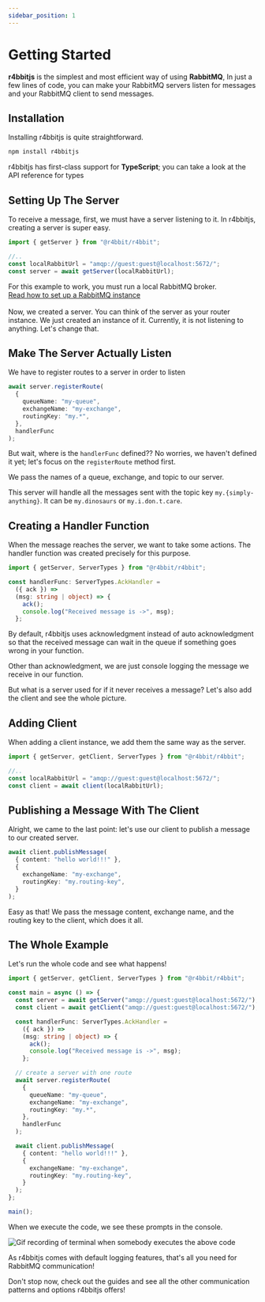 ```yaml
---
sidebar_position: 1
---
```


# Getting Started

**r4bbitjs** is the simplest and most efficient way of using **RabbitMQ**, In just a few lines of code, you can make your RabbitMQ servers listen for messages and your RabbitMQ client to send messages.

## Installation

Installing r4bbitjs is quite straightforward.

```bash
npm install r4bbitjs
```

<div class="alert alert--info" role="alert">
  r4bbitjs has first-class support for <strong>TypeScript</strong>; you can take a look at the API reference for types
</div>

## Setting Up The Server

To receive a message, first, we must have a server listening to it. In r4bbitjs, creating a server is super easy.

```ts
import { getServer } from "@r4bbit/r4bbit";

//..
const localRabbitUrl = "amqp://guest:guest@localhost:5672/";
const server = await getServer(localRabbitUrl);
```

<div class="alert alert--warning" role="alert">
  For this example to work, you must run a local RabbitMQ broker.
  <br />
  <a href="https://www.rabbitmq.com/download.html">Read how to set up a RabbitMQ instance</a>
</div>
<br />
Now, we created a server. You can think of the server as your router instance. We just created an instance of it.
Currently, it is not listening to anything. Let's change that.

## Make The Server Actually Listen

We have to register routes to a server in order to listen

```ts
await server.registerRoute(
  {
    queueName: "my-queue",
    exchangeName: "my-exchange",
    routingKey: "my.*",
  },
  handlerFunc
);
```

But wait, where is the `handlerFunc` defined?? No worries, we haven't defined it yet; let's focus on the `registerRoute` method first.

We pass the names of a queue, exchange, and topic to our server.

This server will handle all the messages sent with the topic key `my.{simply-anything}`.
It can be `my.dinosaurs` or `my.i.don.t.care`.

## Creating a Handler Function

When the message reaches the server, we want to take some actions. The handler function was created precisely for this purpose.

```ts
import { getServer, ServerTypes } from "@r4bbit/r4bbit";

const handlerFunc: ServerTypes.AckHandler =
  ({ ack }) =>
  (msg: string | object) => {
    ack();
    console.log("Received message is ->", msg);
  };
```

By default, r4bbitjs uses acknowledgment instead of auto acknowledgment so that the received message can wait in the queue if something goes wrong in your function.

Other than acknowledgment, we are just console logging the message we receive in our function.

But what is a server used for if it never receives a message? Let's also add the client and see the whole picture.

## Adding Client

When adding a client instance, we add them the same way as the server.

```ts
import { getServer, getClient, ServerTypes } from "@r4bbit/r4bbit";

//..
const localRabbitUrl = "amqp://guest:guest@localhost:5672/";
const client = await client(localRabbitUrl);
```

## Publishing a Message With The Client

Alright, we came to the last point: let's use our client to publish a message to our created server.

```ts
await client.publishMessage(
  { content: "hello world!!!" },
  {
    exchangeName: "my-exchange",
    routingKey: "my.routing-key",
  }
);
```

Easy as that! We pass the message content, exchange name, and the routing key to the client, which does it all.

## The Whole Example

Let's run the whole code and see what happens!

```ts
import { getServer, getClient, ServerTypes } from "@r4bbit/r4bbit";

const main = async () => {
  const server = await getServer("amqp://guest:guest@localhost:5672/");
  const client = await getClient("amqp://guest:guest@localhost:5672/");

  const handlerFunc: ServerTypes.AckHandler =
    ({ ack }) =>
    (msg: string | object) => {
      ack();
      console.log("Received message is ->", msg);
    };

  // create a server with one route
  await server.registerRoute(
    {
      queueName: "my-queue",
      exchangeName: "my-exchange",
      routingKey: "my.*",
    },
    handlerFunc
  );

  await client.publishMessage(
    { content: "hello world!!!" },
    {
      exchangeName: "my-exchange",
      routingKey: "my.routing-key",
    }
  );
};

main();
```

When we execute the code, we see these prompts in the console.

![Gif recording of terminal when somebody executes the above code](../static/gif/getting-started.gif)

As r4bbitjs comes with default logging features, that's all you need for RabbitMQ communication!

Don't stop now, check out the guides and see all the other communication patterns and options r4bbitjs offers!
